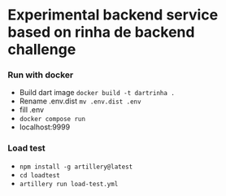 # Experimental backend service based on rinha de backend challenge

### Run with docker

- Build dart image  `docker build -t dartrinha .`
- Rename .env.dist `mv .env.dist .env`
- fill .env  
- `docker compose run`
- localhost:9999

### Load test

- `npm install -g artillery@latest`
- `cd loadtest`
- `artillery run load-test.yml`
